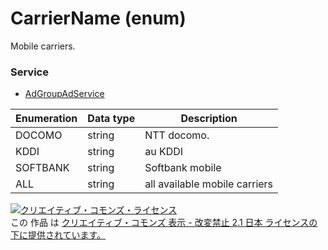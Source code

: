 # CarrierName (enum)
Mobile carriers.
### Service
+ [AdGroupAdService](../services/AdGroupAdService.md)

| Enumeration | Data type | Description | 
|---|---|---|
| DOCOMO| string | NTT docomo. |
| KDDI| string | au KDDI |
| SOFTBANK| string | Softbank mobile |
| ALL| string | all available mobile carriers |
<a rel="license" href="http://creativecommons.org/licenses/by-nd/2.1/jp/"><img alt="クリエイティブ・コモンズ・ライセンス" style="border-width:0" src="https://i.creativecommons.org/l/by-nd/2.1/jp/88x31.png" /></a><br />この 作品 は <a rel="license" href="http://creativecommons.org/licenses/by-nd/2.1/jp/">クリエイティブ・コモンズ 表示 - 改変禁止 2.1 日本 ライセンスの下に提供されています。</a>
